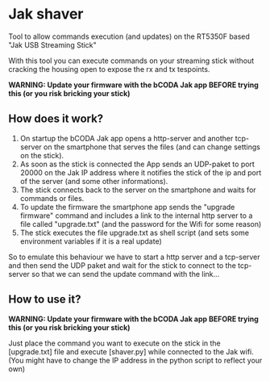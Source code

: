 # Jak shaver
Tool to allow commands execution (and updates) on the RT5350F based "Jak USB Streaming Stick"

With this tool you can execute commands on your streaming stick without cracking the housing open to expose the rx and tx tespoints.

**WARNING: Update your firmware with the bCODA Jak app BEFORE trying this (or you risk bricking your stick)**

## How does it work?

1. On startup the bCODA Jak app opens a http-server and another tcp-server on the smartphone that serves the files (and can change settings on the stick). 
2. As soon as the stick is connected the App sends an UDP-paket to port 20000 on the Jak IP address where it notifies the stick of the ip and port of the server (and some other informations).  
3. The stick connects back to the server on the smartphone and waits for commands or files.
4. To update the firmware the smartphone app sends the "upgrade firmware" command and includes a link to the internal http server to a file called "upgrade.txt" (and the password for the Wifi for some reason)
5. The stick executes the file upgrade.txt as shell script (and sets some environment variables if it is a real update)

So to emulate this behaviour we have to start a http server and a tcp-server and then send the UDP paket and wait for the stick to connect to the tcp-server so that we can send the update command with the link...


## How to use it?


**WARNING: Update your firmware with the bCODA Jak app BEFORE trying this (or you risk bricking your stick)**

Just place the command you want to execute on the stick in the [upgrade.txt] file and execute [shaver.py] while connected to the Jak wifi. (You might have to change the IP address in the python script to reflect your own)




